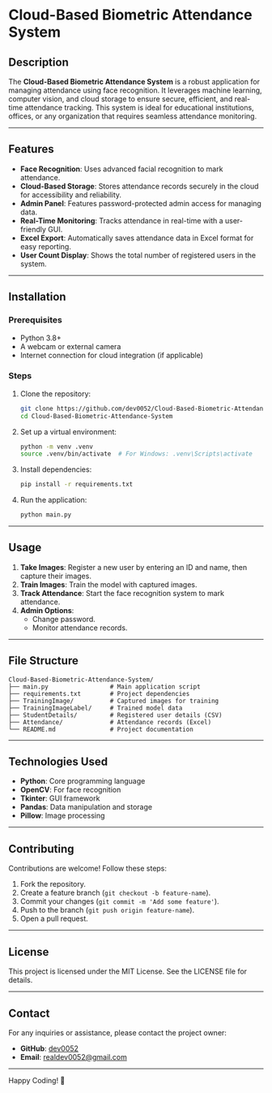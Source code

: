 # Cloud-Based Biometric Attendance System


## Description
The **Cloud-Based Biometric Attendance System** is a robust application for managing attendance using face recognition. It leverages machine learning, computer vision, and cloud storage to ensure secure, efficient, and real-time attendance tracking. This system is ideal for educational institutions, offices, or any organization that requires seamless attendance monitoring.

---

## Features
- **Face Recognition**: Uses advanced facial recognition to mark attendance.
- **Cloud-Based Storage**: Stores attendance records securely in the cloud for accessibility and reliability.
- **Admin Panel**: Features password-protected admin access for managing data.
- **Real-Time Monitoring**: Tracks attendance in real-time with a user-friendly GUI.
- **Excel Export**: Automatically saves attendance data in Excel format for easy reporting.
- **User Count Display**: Shows the total number of registered users in the system.



---

## Installation

### Prerequisites
- Python 3.8+
- A webcam or external camera
- Internet connection for cloud integration (if applicable)

### Steps
1. Clone the repository:
   ```bash
   git clone https://github.com/dev0052/Cloud-Based-Biometric-Attendance-System.git
   cd Cloud-Based-Biometric-Attendance-System
   ```
2. Set up a virtual environment:
   ```bash
   python -m venv .venv
   source .venv/bin/activate  # For Windows: .venv\Scripts\activate
   ```
3. Install dependencies:
   ```bash
   pip install -r requirements.txt
   ```
4. Run the application:
   ```bash
   python main.py
   ```

---

## Usage
1. **Take Images**: Register a new user by entering an ID and name, then capture their images.
2. **Train Images**: Train the model with captured images.
3. **Track Attendance**: Start the face recognition system to mark attendance.
4. **Admin Options**:
   - Change password.
   - Monitor attendance records.

---

## File Structure
```
Cloud-Based-Biometric-Attendance-System/
├── main.py                 # Main application script
├── requirements.txt        # Project dependencies
├── TrainingImage/          # Captured images for training
├── TrainingImageLabel/     # Trained model data
├── StudentDetails/         # Registered user details (CSV)
├── Attendance/             # Attendance records (Excel)
└── README.md               # Project documentation
```

---

## Technologies Used
- **Python**: Core programming language
- **OpenCV**: For face recognition
- **Tkinter**: GUI framework
- **Pandas**: Data manipulation and storage
- **Pillow**: Image processing

---

## Contributing
Contributions are welcome! Follow these steps:
1. Fork the repository.
2. Create a feature branch (`git checkout -b feature-name`).
3. Commit your changes (`git commit -m 'Add some feature'`).
4. Push to the branch (`git push origin feature-name`).
5. Open a pull request.

---

## License
This project is licensed under the MIT License. See the LICENSE file for details.

---

## Contact
For any inquiries or assistance, please contact the project owner:
- **GitHub**: [dev0052](https://github.com/dev0052)
- **Email**: realdev0052@gmail.com

---


Happy Coding! 🚀
